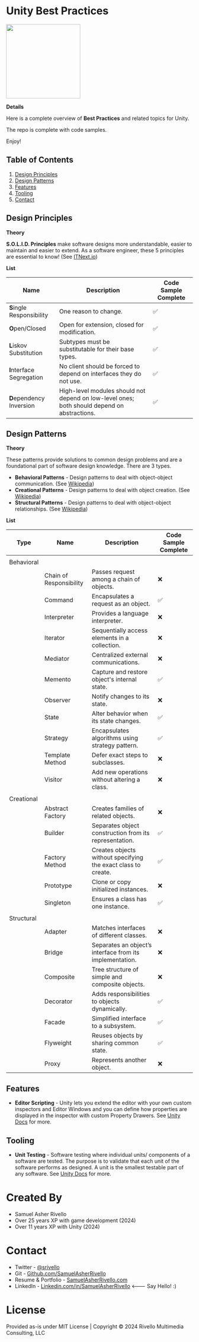 
# Unity Best Practices

<img src="https://github.com/SamuelAsherRivello/unity-project-template/raw/master/Unity/Assets/Documentation/ReadMe/Art/Sprites/ProjectIcon.png" width="200" />

**Details**

Here is a complete overview of **Best Practices** and related topics for Unity. 

The repo is complete with code samples.

Enjoy!

## Table of Contents

1. [Design Principles](#design-principles)
1. [Design Patterns](#design-patterns)
1. [Features](#features)
1. [Tooling](#tooling)
1. [Contact](#contact)

## Design Principles

**Theory**

**S.O.L.I.D. Principles** make software designs more understandable, easier to maintain and easier to extend. As a software engineer, these 5 principles are essential to know! (See <a href="https://itnext.io/solid-principles-explanation-and-examples-715b975dcad4">ITNext.io</a>)

**List**

| Name                        | Description                           | Code Sample Complete |
|-----------------------------|---------------------------------------|----------|
| **S**ingle Responsibility   | One reason to change.                 |  ✅      |
| **O**pen/Closed             | Open for extension, closed for modification. |    ✅      |
| **L**iskov Substitution     | Subtypes must be substitutable for their base types. |    ✅      |
| **I**nterface Segregation   | No client should be forced to depend on interfaces they do not use. |    ✅      |
| **D**ependency Inversion    | High-level modules should not depend on low-level ones; both should depend on abstractions. |  ✅        |


## Design Patterns

**Theory**

These patterns provide solutions to common design problems and are a foundational part of software design knowledge. There are 3 types.

* **Behavioral Patterns** - Design patterns to deal with object-object communication. (See <a href="https://en.wikipedia.org/wiki/Behavioral_pattern">Wikipedia</a>)
* **Creational Patterns** - Design patterns to deal with object creation. (See <a href="https://en.wikipedia.org/wiki/Creational_pattern">Wikipedia</a>)
* **Structural Patterns** - Design patterns to deal with object-object relationships. (See <a href="https://en.wikipedia.org/wiki/Structural_pattern">Wikipedia</a>)

**List**

| Type           | Name                    | Description                          | Code Sample Complete |
|----------------|-------------------------|--------------------------------------|----------|
|                |                         |                                      |          |
| Behavioral      |                         |                                      |          |
|                | Chain of Responsibility | Passes request among a chain of objects. |    ❌      |
|                | Command                 | Encapsulates a request as an object. |    ✅       |
|                | Interpreter             | Provides a language interpreter.     |    ❌      |
|                | Iterator                | Sequentially access elements in a collection. |    ❌      |
|                | Mediator                | Centralized external communications. |    ❌      |
|                | Memento                 | Capture and restore object's internal state. |     ✅      |
|                | Observer                | Notify changes to its state.         |    ❌      |
|                | State                   | Alter behavior when its state changes. |     ✅      |
|                | Strategy                | Encapsulates algorithms using strategy pattern. |    ✅      |
|                | Template Method         | Defer exact steps to subclasses.     |      ❌    |
|                | Visitor                 | Add new operations without altering a class. |    ❌      |
|                |                         |                                      |          |
| Creational     |                         |                                      |          |
|                | Abstract Factory        | Creates families of related objects. |      ❌    |
|                | Builder                 | Separates object construction from its representation. |   ✅       |
|                | Factory Method          | Creates objects without specifying the exact class to create. |  ✅         |
|                | Prototype               | Clone or copy initialized instances. |    ❌      |
|                | Singleton               | Ensures a class has one instance.    |    ✅       |
|                |                         |                                      |          |
|  Structural    |                         |                                      |          |
|                | Adapter                 | Matches interfaces of different classes. |   ❌       |
|                | Bridge                  | Separates an object’s interface from its implementation. |   ❌       |
|                | Composite               | Tree structure of simple and composite objects. |   ❌       |
|                | Decorator               | Adds responsibilities to objects dynamically. |  ✅        |
|                | Facade                  | Simplified interface to a subsystem. |   ✅       |
|                | Flyweight               | Reuses objects by sharing common state. |     ✅     |
|                | Proxy                   | Represents another object.           |     ❌     |


## Features

* **Editor Scripting** - Unity lets you extend the editor with your own custom inspectors and Editor Windows and you can define how properties are displayed in the inspector with custom Property Drawers. See <a href="https://docs.unity3d.com/Manual/ExtendingTheEditor.html">Unity Docs</a> for more.

## Tooling

* **Unit Testing** - Software testing where individual units/ components of a software are tested. The purpose is to validate that each unit of the software performs as designed. A unit is the smallest testable part of any software. See <a href="https://docs.unity3d.com/Manual/testing-editortestsrunner.html">Unity Docs</a> for more.

Created By
=============

- Samuel Asher Rivello 
- Over 25 years XP with game development (2024)
- Over 11 years XP with Unity (2024)

Contact
=============

- Twitter - <a href="https://twitter.com/srivello/">@srivello</a>
- Git - <a href="https://github.com/SamuelAsherRivello/">Github.com/SamuelAsherRivello</a>
- Resume & Portfolio - <a href="http://www.SamuelAsherRivello.com">SamuelAsherRivello.com</a>
- LinkedIn - <a href="https://Linkedin.com/in/SamuelAsherRivello">Linkedin.com/in/SamuelAsherRivello</a> <--- Say Hello! :)


License
=============

Provided as-is under MIT License | Copyright © 2024 Rivello Multimedia Consulting, LLC



